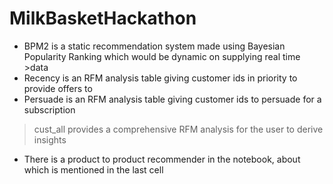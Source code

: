 # MilkBasketHackathon
* BPM2 is a static recommendation system made using Bayesian Popularity Ranking which would be dynamic on supplying real time >data
* Recency is an RFM analysis table giving customer ids in priority to provide offers to
* Persuade is an RFM analysis table giving customer ids to persuade for a subscription
>cust_all provides a comprehensive RFM analysis for the user to derive insights
* There is a product to product recommender in the notebook, about which is mentioned in the last cell
